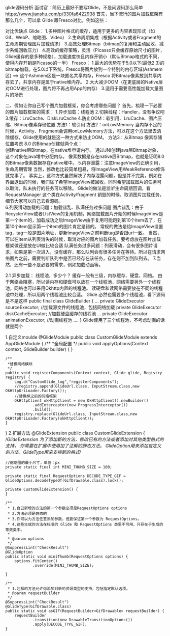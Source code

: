 glide源码分析
面试官：简历上最好不要写Glide，不是问源码那么简单 https://www.jianshu.com/p/330fa6422938
首先，当下流行的图片加载框架有那么几个，可以拿 Glide 跟Fresco对比，例如这些：

对比优缺点
Glide：
1.多种图片格式的缓存，适用于更多的内容表现形式（如Gif、WebP、缩略图、Video）
2.生命周期集成（根据Activity或者Fragment的生命周期管理图片加载请求）
3.高效处理Bitmap（bitmap的复用和主动回收，减少系统回收压力）
4.高效的缓存策略，灵活（Picasso只会缓存原始尺寸的图片，Glide缓存的是多种规格），加载速度快且内存开销小（默认Bitmap格式的不同，使得内存开销是Picasso的一半）
Fresco：
1.最大的优势在于5.0以下(最低2.3)的bitmap加载。在5.0以下系统，Fresco将图片放到一个特别的内存区域(Ashmem区) ==> 
  这个Ashmem区是一块匿名共享内存，Fresco 将Bitmap像素放到共享内存去了，共享内存是属于native堆内存。
2.大大减少OOM（在更底层的Native层对OOM进行处理，图片将不再占用App的内存）
3.适用于需要高性能加载大量图片的场景

二、假如让你自己写个图片加载框架，你会考虑哪些问题？
首先，梳理一下必要的图片加载框架的需求：
1.异步加载：线程池
2.切换线程：Handler，没有争议吧
3.缓存：LruCache、DiskLruCache
4.防止OOM：软引用、LruCache、图片压缩、Bitmap像素存储位置 
   方法1：软引用 
   方法2：onLowMemory 当内存不足的时候，Activity、Fragment会调用onLowMemory方法，可以在这个方法里去清除缓存，Glide使用的就是这一种方式来防止OOM。
   方法3：从Bitmap 像素存储位置考虑 
   8.0 的Bitmap创建就两个点：                     
                        创建native层Bitmap，在native堆申请内存。
                        通过JNI创建java层Bitmap对象，这个对象在java堆中分配内存。
                        像素数据是存在native层Bitmap，也就是证明8.0的Bitmap像素数据存在native堆中。
5.内存泄露：注意ImageView的正确引用，生命周期管理
   当然，修改也比较简单粗暴，将ImageView用WeakReference修饰就完事了。 
   事实上，这种方式虽然解决了内存泄露问题，但是并不完美，例如在界面退出的时候，我们除了希望ImageView被回收，同时希望加载图片的任务可以取消，队未执行的任务可以移除。
   Glide的做法是监听生命周期回调，看 RequestManager 这个类在Activity/fragment 销毁的时候，取消图片加载任务，细节大家可以自己去看源码。                                     
6.列表滑动加载的问题：加载错乱、队满任务过多问题
  图片错乱：由于RecyclerView或者LIstView的复用机制，网络加载图片开始的时候ImageView是第一个item的，加载成功之后ImageView由于复用可能跑到第10个item去了，在第10个item显示第一个item的图片肯定是错的。
  常规的做法是给ImageView设置tag，tag一般是图片地址，更新ImageView之前判断tag是否跟url一致。
  当然，可以在item从列表消失的时候，取消对应的图片加载任务。要考虑放在图片加载框架做还是放在UI做比较合适
  队满任务过多问题：列表滑动，会有很多图片请求，如果是第一次进入，没有缓存，那么队列会有很多任务在等待。所以在请求网络图片之前，需要判断队列中是否已经存在该任务，存在则不加到队列去。
7.当然，还有一些不是必要的需求，例如加载动画等。

2.1 异步加载：
线程池，多少个？
缓存一般有三级，内存缓存、硬盘、网络。
由于网络会阻塞，所以读内存和硬盘可以放在一个线程池，网络需要另外一个线程池，网络也可以采用Okhttp内置的线程池。
读硬盘和读网络需要放在不同的线程池中处理，所以用两个线程池比较合适。
Glide 必然也需要多个线程池，看下源码是不是这样
public final class GlideBuilder {
  ...
  private GlideExecutor sourceExecutor; //加载源文件的线程池，包括网络加载
  private GlideExecutor diskCacheExecutor; //加载硬盘缓存的线程池
  ...
  private GlideExecutor animationExecutor; //动画线程池
  ....
  }
Glide使用了三个线程池，不考虑动画的话就是两个

1.自定义moulde
@GlideModule
public class CustomGlideModule extends AppGlideModule {
    /**
     *全局配置
     */
    public void applyOptions(Context context, GlideBuilder builder) {
    }

    /**
     *替换网络模块
     */
    public void registerComponents(Context context, Glide glide, Registry registry) {
        Log.d("CustomGlide_log","registerComponents");
        //registry.append(GlideUrl.class, InputStream.class,new OkHttpUriLoader.Factory());
        //替换掉之前的网络框架
        OkHttpClient okHttpClient = new OkHttpClient().newBuilder()
                .addInterceptor(new ProgressInterceptor())
                .build();
        registry.replace(GlideUrl.class, InputStream.class,new OkHttpUriLoader.Factory(okHttpClient));
    }
}
2.扩展方法
@GlideExtension
public class CustomGlideExtension {
    /*GlideExtension
    为了添加新的方法，修改已有的方法或者添加对其他类型格式的支持，
    你需要在扩展中使用加了注解的静态方法。
    GlideOption用来添加自定义的方法，GlideType用来支持新的格式*/


    //缩略图的最小尺寸，单位：px
    private static final int MINI_THUMB_SIZE = 100;

    private static final RequestOptions DECODE_TYPE_GIF = GlideOptions.decodeTypeOf(GifDrawable.class).lock();

    private CustomGlideExtension() {
    }

    /**
     * 1.自己新增的方法的第一个参数必须是RequestOptions options
     * 2.方法必须是静态的
     * 3.你可以为方法任意添加参数，但要保证第一个参数为 RequestOptions。
     * 4.这些生成的方法在标准的 Glide 和 RequestOptions 类里不可用，只存在于生成的等效类中。
     *
     * @param options
     */
    @SuppressLint("CheckResult")
    @GlideOption
    public static void miniThumb(RequestOptions options) {
        options.fitCenter()
                .override(MINI_THUMB_SIZE);

    }

    /**
     * 1.注解的方法允许你添加对新的资源类型的支持，包括指定默认选项。
     * @param requestBuilder
     */
    @SuppressLint("CheckResult")
    @GlideType(GifDrawable.class)
    public static void asGIF(RequestBuilder<GifDrawable> requestBuilder) {
        requestBuilder
                .transition(new DrawableTransitionOptions())
                .apply(DECODE_TYPE_GIF);
    }
